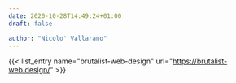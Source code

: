 ```yaml
---
date: 2020-10-28T14:49:24+01:00
draft: false 

author: "Nicolo' Vallarano"
---
```

{{< list_entry name="brutalist-web-design" url="https://brutalist-web.design/" >}}




